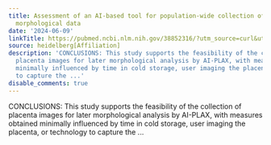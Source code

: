 ```yaml
---
title: Assessment of an AI-based tool for population-wide collection of placental
  morphological data
date: '2024-06-09'
linkTitle: https://pubmed.ncbi.nlm.nih.gov/38852316/?utm_source=curl&utm_medium=rss&utm_campaign=pubmed-2&utm_content=1FakS-2QOkCT8HsMOQP1bCRQ4YzyumYOmxmF0moLsQ3dFB1E9V&fc=20220326224207&ff=20240610182540&v=2.18.0.post9+e462414
source: heidelberg[Affiliation]
description: 'CONCLUSIONS: This study supports the feasibility of the collection of
  placenta images for later morphological analysis by AI-PLAX, with measures obtained
  minimally influenced by time in cold storage, user imaging the placenta, or technology
  to capture the ...'
disable_comments: true
---
```

CONCLUSIONS: This study supports the feasibility of the collection of placenta images for later morphological analysis by AI-PLAX, with measures obtained minimally influenced by time in cold storage, user imaging the placenta, or technology to capture the ...
